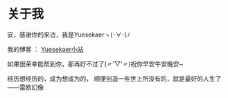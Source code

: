 # 关于我

安，感谢你的来访，我是Yuesekaerヽ(･∀･)ﾉ

我的博客 ： [Yuesekaer小站](https://yuesekaer.com/)

如果很荣幸能帮到你，那再好不过了(〃'▽'〃)祝你早安午安晚安~

经历想经历的，成为想成为的，
顺便创造一些世上所没有的，就是最好的人生了
                            ——雷欧幻像

